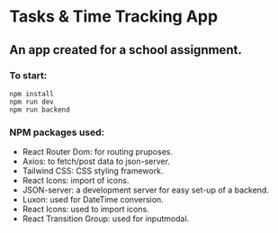 # Tasks & Time Tracking App

## An app created for a school assignment. 

### To start:
`npm install`\
`npm run dev`\
`npm run backend`

### NPM packages used:
- React Router Dom: for routing pruposes.
- Axios: to fetch/post data to json-server.
- Tailwind CSS: CSS styling framework.
- React Icons: import of icons.
- JSON-server: a development server for easy set-up of a backend. 
- Luxon: used for DateTime conversion.
- React Icons: used to import icons.
- React Transition Group: used for inputmodal.